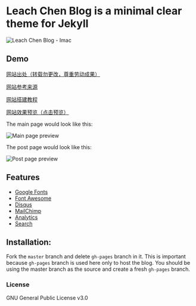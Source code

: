 
# Leach Chen Blog is a minimal clear theme for Jekyll
![Leach Chen Blog - Imac](https://github.com/artemsheludko/adam-blog/blob/master/assets/img/adam-blog-imac.jpg?raw=true)

## Demo
[网站出处（转载勿更改，尊重劳动成果）](https://github.com/leach-chen/blogdemo)

[网站参考来源](https://github.com/artemsheludko/adam-blog)

[网站搭建教程](https://github.com/leach-chen/blogdemo/jekyll-github-blog/)

[网站效果预览（点击预览）](https://github.com/leach-chen/blogdemo)

The main page would look like this:

![Main page preview](https://github.com/leach-chen/blogdemo/other/img/mainpage.png)

The post page would look like this:

![Post page preview](https://github.com/leach-chen/blogdemo/other/img/articlepage.png)

## Features

- [Google Fonts](https://fonts.google.com/)
- [Font Awesome](http://fontawesome.io/)
- [Disqus](https://disqus.com/)
- [MailChimp](https://mailchimp.com/)
- [Analytics](https://analytics.google.com/analytics/web/)
- [Search](https://github.com/christian-fei/Simple-Jekyll-Search)

## Installation:

Fork the ``master`` branch and delete ``gh-pages`` branch in it. This is important because ``gh-pages`` branch is used here only to host the blog. You should be using the master branch as the source and create a fresh ``gh-pages`` branch.

### License

GNU General Public License v3.0
